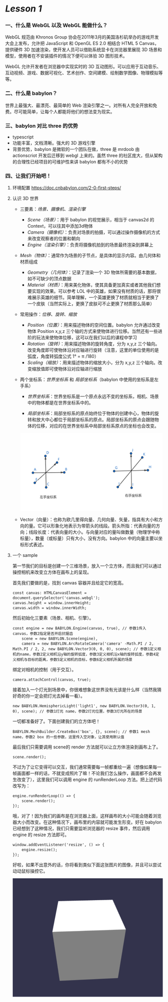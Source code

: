 # ***Lesson 1***

### **一、什么是 WebGL 以及 WebGL 能做什么？**
WebGL 规范由 Khronos Group 协会在2011年3月的美国洛杉矶举办的游戏开发大会上发布，允许把 JavaScript 和 OpenGL ES 2.0 相结合 HTML 5 Canvas，提供硬件 3D 加速渲染，使开发人员可以借助系统显卡在浏览器里展现 3D 场景和模型，使用者在不安装插件的情况下便可以体验 3D 图形技术。

WebGL 允许开发者在浏览器中实现实时的 3D 互动图形。可以应用于互动音乐、互动视频、游戏、数据可视化、艺术创作、空间建模、绘制数学图像、物理模拟等等。

### **二、什么是 babylon？**

 世界上最强大、最漂亮、最简单的 Web 渲染引擎之一。对所有人完全开放和免费。尽可能简单，让每个人都能将他们的想法变为现实。

### **三、babylon 对比 three 的优势**
+  typescript
+  功能丰富，文档清晰。强大的 3D 游戏引擎
+  背景优势，babylon 是微软的一个团队在做，three 是 mrdoob 由 actionscriot 开发后迁移到 webgl 上来的。虽然 three 的社区庞大，但从架构的合理性已经项目的可维护性来讲 babylon 都有不小的优势

### **四、让我们开始吧！**
1.  环境配置 https://doc.cnbabylon.com/2-0-first-steps/

2.  认识 3D 世界
    +  三要素：*场景、摄像机、渲染引擎*
        +  *Scene（场景）*：用于 babylon 的视觉展示，相当于 canvas2d 的 Context，可以往其中添加3d物体
        +  *Camera（摄像机）*：负责对场景的拍摄，可以通过操作摄像机的方式来改变观察者的位置和朝向
        +  *Engine（渲染引擎）*：负责将摄像机拍到的场景最终渲染到屏幕上
        
    +  *Mesh（物体）*：通常作为场景的子节点，是具体的显示内容。由几何体和材质组成
        
        +  *Geometry（几何体）*：记录了渲染一个 3D 物体所需要的基本数据，如不可缺少的顶点数据
        +  *Material（材质）*：用来美化物体，使其具备更加真实或者其他我们想要实现的效果。可以参考 LOL 中的英雄，如果没有材质的话，那将很难展示英雄的细节。简单理解，一个英雄更换了材质就相当于更换了一个皮肤（当然实际上，更换了皮肤可不止更换了材质那么简单）
        
    +  常用操作：*位移、旋转、缩放*
        
        +  *Position（位置）*：用来描述物体的空间位置。babylon 允许通过改变物体 Position x,y,z 三个轴的方式来使物体进行位移。当然还有一些进阶的玩法来使物体位移，这可以在我们以后的课程中学习
        +  *Rotation（旋转）*：用来描述物体的旋转角度，分为 x,y,z 三个轴向。改变角度即可使物体沿对应轴进行旋转（注意，这里的单位使用的是弧度，角度转弧度公式 1° = π /180）
        +  *Scaling（缩放）*：用来描述物体的缩放大小，分为 x,y,z 三个轴向。改变缩放值即可使物体沿对应轴进行缩放
        
    +  两个坐标系：*世界坐标系*  和 *局部坐标系*（babylon 中使用的坐标系是左手系）
        +  *世界坐标系*：世界坐标系是一个原点永远不变的坐标系，相机、场景中的物体都是在世界坐标系中的。
        
        +  *局部坐标系*：局部坐标系的原点始终位于物体的创建中心，物体的旋转和放大中心都位于局部坐标系的原点。局部坐标系的原点会跟随物体的位移，对应的在世界坐标系中局部坐标系原点的坐标也会改变。
        
          ![](images/zbx.png)
        
    +  Vector（向量）：也称为欧几里得向量、几何向量、矢量，指具有大小和方向的量。它可以形象化地表示为带箭头的线段。箭头所指：代表向量的方向；线段长度：代表向量的大小。与向量对应的量叫做数量（物理学中称标量），数量（或标量）只有大小，没有方向。babylon 中的向量主要以坐标形式表述。
    
3.  一个 sample

    第一节我们的目标是创建一个三维场景，放入一个立方体，而且我们可以通过操控相机来改变立方体在画布上的呈现。
    
    首先我们要做的是，找到 canvas 容器并且给定它的宽高。
    
    ```
    const canvas: HTMLCanvasElement = document.querySelector('canvas.webgl');
    canvas.height = window.innerHeight;
    canvas.width = window.innerWidth;
    ```
    
    然后初始化三要素（场景、相机、引擎）。
    
    ```
    const engine = new BABYLON.Engine(canvas, true), // 参数1传入 canvas，参数2指定是否开启抗锯齿
        scene = new BABYLON.Scene(engine),
        camera = new BABYLON.ArcRotateCamera('camera' -Math.PI / 2, Math.PI / 2, 2, new BABYLON.Vector3(0, 0, 0), scene); // 参数1定义相机的name，参数2定义相机沿y轴的旋转弧度，参数3定义相机沿x轴的旋转弧度，参数4定义相机与目标的距离，参数5定义相机的目标，参数6定义相机所属的场景
    ```
    
    绑定对相机的控制（用于交互）。
    
    ```
    camera.attachControl(canvas, true);
    ```
    
    接着加入一个灯光到场景中，你很难想象这世界没有光该是什么样（当然我猜好奇的你一定会把灯光去掉看一看）。
    
    ```
    new BABYLON.HemisphericLight('light1', new BABYLON.Vector3(0, 1, 0), scene); // 参数1灯光 name，参数2灯光位置，参数3灯光所在的场景
    ```
    
    一切都准备好了。下面创建我们的立方体吧！
    
    ```
    BABYLON.MeshBuilder.CreateBox('box', {}, scene); // 参数1 mesh name，参数2 box 的一些参数，这里传入空对象，让其使用默认值
    ```
    
    最后我们只需要调用 scene的 render 方法就可以让立方体渲染到画布上了。
    
    ```
    scene.render();
    ```
    
    不过为了让它变得可以交互，我们通常需要每一帧都重绘一遍（想像如果每一帧画面都一样的话，不就变成照片了嘛！不论我们怎么操作，画面都不会再发生改变了），这里我们可以调用 engine 的 runRenderLoop 方法。把上述代码改写为：
    
    ```
    engine.runRenderLoop(() => {
    	scene.render();
    });
    ```
    
    哦，对了！因为我们的画布是在浏览器上面，这样画布的大小可能会随着浏览器大小而改变。在这种情况下，画布里的内容就可能发生形变。好在 babylon 已经想到了这种情况，我们只需要监听浏览器的 resize 事件，然后调用 engine 的 resize 方法即可。
    
    ```
    window.addEventListener('resize', () => {
        engine.resize();
    });
    ```
    
    好啦，如果不出意外的话，你将看到类似下面这张图片的图像，并且可以尝试动动鼠标操控它。
    
    ![](images/part1.png)

